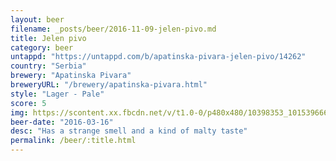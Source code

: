 ```yaml
---
layout: beer
filename: _posts/beer/2016-11-09-jelen-pivo.md
title: Jelen pivo
category: beer
untappd: "https://untappd.com/b/apatinska-pivara-jelen-pivo/14262"
country: "Serbia"
brewery: "Apatinska Pivara"
breweryURL: "/brewery/apatinska-pivara.html"
style: "Lager - Pale"
score: 5
img: https://scontent.xx.fbcdn.net/v/t1.0-0/p480x480/10398353_10153966659598745_7866549484220940291_n.jpg?_nc_cat=109&_nc_ht=scontent.xx&oh=806f94b9e95a83b618640cb719fa38a7&oe=5D70DA9E
beer-date: "2016-03-16"
desc: "Has a strange smell and a kind of malty taste"
permalink: /beer/:title.html
---
```

